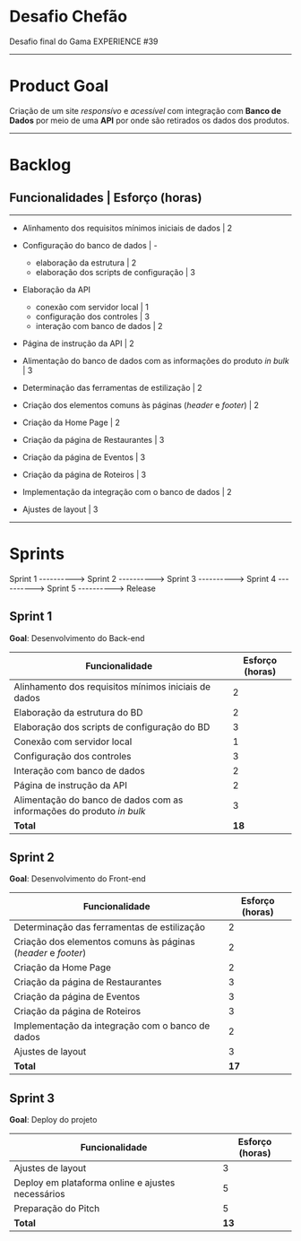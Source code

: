 # Desafio Chefão
Desafio final do Gama EXPERIENCE #39
___________________________________________________________________________
# Product Goal

Criação de um site *responsívo* e *acessível* com integração com **Banco de Dados** por meio de uma **API** por onde são retirados os dados dos produtos. 
___________________________________________________________________________

# Backlog

## Funcionalidades | Esforço (horas)

--------------------------------------------
* Alinhamento dos requisitos mínimos iniciais de dados  | 2
* Configuração do banco de dados  | -
    * elaboração da estrutura  | 2
    * elaboração dos scripts de configuração  | 3
* Elaboração da API
    * conexão com servidor local  | 1
    * configuração dos controles  | 3
    * interação com banco de dados  | 2
* Página de instrução da API  | 2
* Alimentação do banco de dados com as informações do produto *in bulk*  | 3

* Determinação das ferramentas de estilização  | 2
* Criação dos elementos comuns às páginas (*header* e *footer*)  | 2
* Criação da Home Page  | 2
* Criação da página de Restaurantes  | 3
* Criação da página de Eventos  | 3
* Criação da página de Roteiros  | 3
* Implementação da integração com o banco de dados  | 2
* Ajustes de layout  | 3

_________________________________________________________________________________________

# Sprints

Sprint 1 ----------> Sprint 2 ----------> Sprint 3 ----------> Sprint 4 ----------> Sprint 5 ----------> Release

## Sprint 1
**Goal**: Desenvolvimento do Back-end

Funcionalidade | Esforço (horas)
------------ | -------------
Alinhamento dos requisitos mínimos iniciais de dados  | 2
Elaboração da estrutura do BD  | 2
Elaboração dos scripts de configuração do BD | 3
Conexão com servidor local  | 1
Configuração dos controles  | 3
Interação com banco de dados  | 2
Página de instrução da API  | 2
Alimentação do banco de dados com as informações do produto *in bulk*  | 3
**Total** | **18**

## Sprint 2
**Goal**: Desenvolvimento do Front-end

Funcionalidade | Esforço (horas)
------------ | -------------
Determinação das ferramentas de estilização  | 2
Criação dos elementos comuns às páginas (*header* e *footer*)  | 2
Criação da Home Page  | 2
Criação da página de Restaurantes  | 3
Criação da página de Eventos  | 3
Criação da página de Roteiros  | 3
Implementação da integração com o banco de dados  | 2
Ajustes de layout  | 3
**Total** | **17**

## Sprint 3
**Goal**: Deploy do projeto

Funcionalidade | Esforço (horas)
------------ | -------------
Ajustes de layout  | 3
Deploy em plataforma online e ajustes necessários  | 5
Preparação do Pitch  | 5
**Total** | **13**